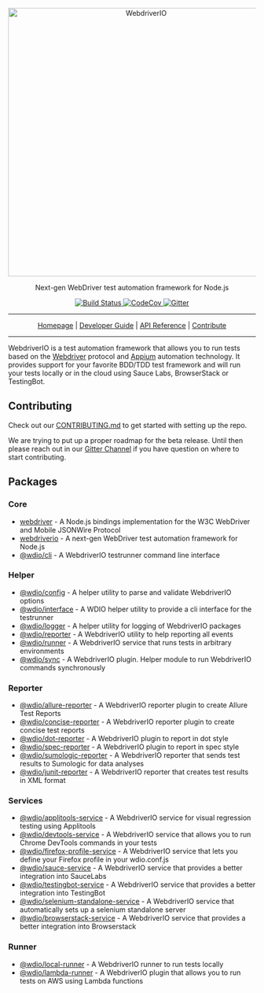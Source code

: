 <p align="center">
    <a href="https://webdriver.io/">
        <img alt="WebdriverIO" src="http://www.christian-bromann.com/wdio.png" width="546">
    </a>
</p>

<p align="center">
    Next-gen WebDriver test automation framework for Node.js
</p>

<p align="center">
    <a href="https://travis-ci.org/webdriverio/webdriverio.svg?branch=master">
        <img alt="Build Status" src="https://travis-ci.org/webdriverio/webdriverio.svg?branch=master">
    </a>
    <a href="https://codecov.io/gh/webdriverio/webdriverio">
        <img alt="CodeCov" src="https://codecov.io/gh/webdriverio/webdriverio/branch/master/graph/badge.svg">
    </a>
    <a href="https://gitter.im/webdriverio/webdriverio">
        <img alt="Gitter" src="https://badges.gitter.im/webdriverio/webdriverio.svg">
    </a>
</p>

***

<p align="center">
    <a href="https://webdriver.io">Homepage</a> |
    <a href="https://webdriver.io/guide.html">Developer Guide</a> |
    <a href="https://webdriver.io/docs/api.html">API Reference</a> |
    <a href="https://github.com/webdriverio/webdriverio/blob/master/CONTRIBUTING.md">Contribute</a>
</p>

***

WebdriverIO is a test automation framework that allows you to run tests based on the [Webdriver](https://w3c.github.io/webdriver/webdriver-spec.html) protocol and [Appium](http://appium.io/) automation technology. It provides support for your favorite BDD/TDD test framework and will run your tests locally or in the cloud using Sauce Labs, BrowserStack or TestingBot.

## Contributing

Check out our [CONTRIBUTING.md](CONTRIBUTING.md) to get started with setting up the repo.

We are trying to put up a proper roadmap for the beta release. Until then please reach out in our [Gitter Channel](https://gitter.im/webdriverio/webdriverio) if you have question on where to start contributing.

## Packages

### Core

- [webdriver](https://github.com/webdriverio/webdriverio/tree/master/packages/webdriver) - A Node.js bindings implementation for the W3C WebDriver and Mobile JSONWire Protocol
- [webdriverio](https://github.com/webdriverio/webdriverio/blob/master/packages/webdriverio) - A next-gen WebDriver test automation framework for Node.js
- [@wdio/cli](https://github.com/webdriverio/webdriverio/tree/master/packages/wdio-cli) - A WebdriverIO testrunner command line interface

### Helper

- [@wdio/config](https://github.com/webdriverio/webdriverio/blob/master/packages/wdio-config) - A helper utility to parse and validate WebdriverIO options
- [@wdio/interface](https://github.com/webdriverio/webdriverio/tree/master/packages/wdio-interface) - A WDIO helper utility to provide a cli interface for the testrunner
- [@wdio/logger](https://github.com/webdriverio/webdriverio/tree/master/packages/wdio-logger) - A helper utility for logging of WebdriverIO packages
- [@wdio/reporter](https://github.com/webdriverio/webdriverio/tree/master/packages/wdio-reporter) - A WebdriverIO utility to help reporting all events
- [@wdio/runner](https://github.com/webdriverio/webdriverio/tree/master/packages/wdio-runner) - A WebdriverIO service that runs tests in arbitrary environments
- [@wdio/sync](https://github.com/webdriverio/webdriverio/tree/master/packages/wdio-sync) - A WebdriverIO plugin. Helper module to run WebdriverIO commands synchronously

### Reporter

- [@wdio/allure-reporter](https://github.com/webdriverio/webdriverio/tree/master/packages/wdio-allure-reporter) - A WebdriverIO reporter plugin to create Allure Test Reports
- [@wdio/concise-reporter](https://github.com/webdriverio/webdriverio/tree/master/packages/wdio-concise-reporter) - A WebdriverIO reporter plugin to create concise test reports
- [@wdio/dot-reporter](https://github.com/webdriverio/webdriverio/tree/master/packages/wdio-dot-reporter) - A WebdriverIO plugin to report in dot style
- [@wdio/spec-reporter](https://github.com/webdriverio/webdriverio/tree/master/packages/wdio-spec-reporter) - A WebdriverIO plugin to report in spec style
- [@wdio/sumologic-reporter](https://github.com/webdriverio/webdriverio/tree/master/packages/wdio-sumologic-reporter) - A WebdriverIO reporter that sends test results to Sumologic for data analyses
- [@wdio/junit-reporter](https://github.com/webdriverio/webdriverio/tree/master/packages/wdio-junit-reporter) - A WebdriverIO reporter that creates test results in XML format

### Services

- [@wdio/applitools-service](https://github.com/webdriverio/webdriverio/tree/master/packages/wdio-applitools-service) - A WebdriverIO service for visual regression testing using Applitools
- [@wdio/devtools-service](https://github.com/webdriverio/webdriverio/tree/master/packages/wdio-devtools-service) - A WebdriverIO service that allows you to run Chrome DevTools commands in your tests
- [@wdio/firefox-profile-service](https://github.com/webdriverio/webdriverio/tree/master/packages/wdio-firefox-profile-service) - A WebdriverIO service that lets you define your Firefox profile in your wdio.conf.js
- [@wdio/sauce-service](https://github.com/webdriverio/webdriverio/tree/master/packages/wdio-sauce-service) - A WebdriverIO service that provides a better integration into SauceLabs
- [@wdio/testingbot-service](https://github.com/webdriverio/webdriverio/tree/master/packages/wdio-testingbot-service) - A WebdriverIO service that provides a better integration into TestingBot
- [@wdio/selenium-standalone-service](https://github.com/webdriverio/webdriverio/tree/master/packages/wdio-selenium-standalone-service) - A WebdriverIO service that automatically sets up a selenium standalone server
- [@wdio/browserstack-service](https://github.com/webdriverio/webdriverio/tree/master/packages/wdio-browserstack-service) - A WebdriverIO service that provides a better integration into Browserstack

### Runner

- [@wdio/local-runner](https://github.com/webdriverio/webdriverio/tree/master/packages/wdio-local-runner) - A WebdriverIO runner to run tests locally
- [@wdio/lambda-runner](https://github.com/webdriverio/webdriverio/tree/master/packages/wdio-lambda-runner) - A WebdriverIO plugin that allows you to run tests on AWS using Lambda functions
